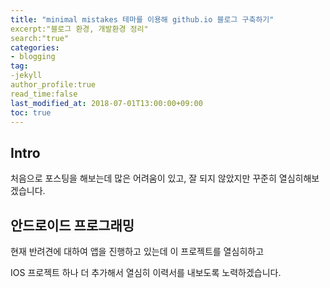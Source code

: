 ```yaml
---
title: "minimal mistakes 테마를 이용해 github.io 블로그 구축하기"
excerpt:"블로그 환경, 개발환경 정리"
search:"true"
categories: 
- blogging
tag:
-jekyll
author_profile:true
read_time:false
last_modified_at: 2018-07-01T13:00:00+09:00
toc: true
---
```


## Intro
처음으로 포스팅을 해보는데 많은 어려움이 있고, 잘 되지 않았지만
꾸준히 열심히해보겠습니다.

## 안드로이드 프로그래밍
현재 반려견에 대하여 앱을 진행하고 있는데 이 프로젝트를 열심히하고

IOS 프로젝트 하나 더 추가해서 열심히 이력서를 내보도록 노력하겠습니다.

